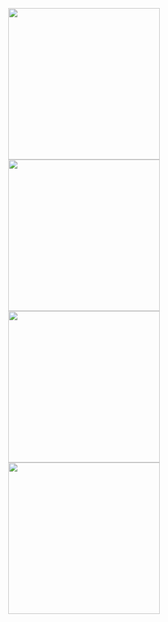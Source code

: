<p align="center">
  <img src="https://github.com/user-attachments/assets/e882ec70-e176-4913-9dba-f75001fb1329" width="300" />
  <img src="https://github.com/user-attachments/assets/cc9c3238-c8d1-4ce7-a42c-d89cc2e1ef2b" width="300" />
  <img src="https://github.com/user-attachments/assets/f34db51d-d73a-4bb1-8736-0e9f2a32224f" width="300" />
  <img src="https://github.com/user-attachments/assets/4cd70cff-297a-45f4-b10e-8e84448cfc14" width="300" />
</p>
